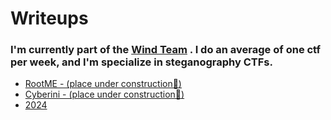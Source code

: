 # Writeups
### I'm currently part of the [Wind Team](https://www.thesecuritywind.com/) . I do an average of one ctf per week, and I'm specialize in steganography CTFs.
- [RootME - (place under construction🚧)](RootME)
- [Cyberini - (place under construction🚧)](CyberiniCTF)
- [2024](2024)




